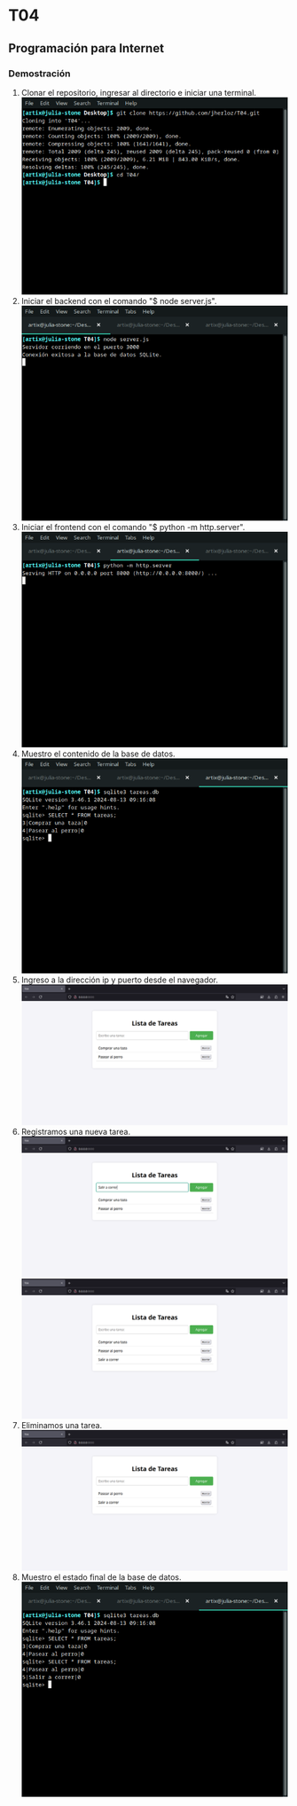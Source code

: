 # T04
## Programación para Internet
### Demostración
1. Clonar el repositorio, ingresar al directorio e iniciar una terminal.
![](/img/1.png)
2. Iniciar el backend con el comando "$ node server.js".
![](/img/2.png)
3. Iniciar el frontend con el comando "$ python -m http.server".
![](/img/3.png)
4. Muestro el contenido de la base de datos.
![](/img/4.png)
5. Ingreso a la dirección ip y puerto desde el navegador.
![](/img/5.png)
6. Registramos una nueva tarea.
![](/img/6.png)
![](/img/7.png)
7. Eliminamos una tarea.
![](/img/8.png)
8. Muestro el estado final de la base de datos.
![](/img/9.png)
